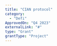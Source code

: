 ```yaml
---
title: "CIAN protocol"
category:
  - "Defi"
ApprovedOn: "Q4 2023"
externalLink: "#"
type: "Grant"
grantType: "Project"
---
```

